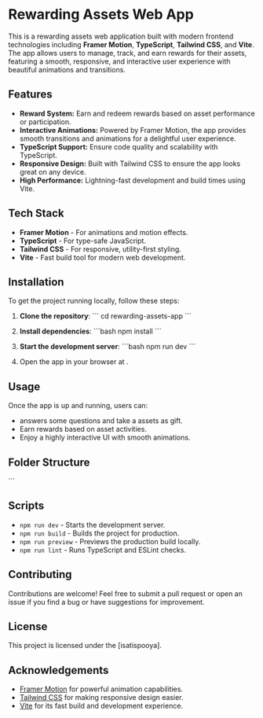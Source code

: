 
# Rewarding Assets Web App

This is a rewarding assets web application built with modern frontend technologies including **Framer Motion**, **TypeScript**, **Tailwind CSS**, and **Vite**. The app allows users to manage, track, and earn rewards for their assets, featuring a smooth, responsive, and interactive user experience with beautiful animations and transitions.

## Features

- **Reward System:** Earn and redeem rewards based on asset performance or participation.
- **Interactive Animations:** Powered by Framer Motion, the app provides smooth transitions and animations for a delightful user experience.
- **TypeScript Support:** Ensure code quality and scalability with TypeScript.
- **Responsive Design:** Built with Tailwind CSS to ensure the app looks great on any device.
- **High Performance:** Lightning-fast development and build times using Vite.

## Tech Stack

- **Framer Motion** - For animations and motion effects.
- **TypeScript** - For type-safe JavaScript.
- **Tailwind CSS** - For responsive, utility-first styling.
- **Vite** - Fast build tool for modern web development.

## Installation

To get the project running locally, follow these steps:

1. **Clone the repository**:
   \`\`\`
   cd rewarding-assets-app
   \`\`\`

2. **Install dependencies**:
   \`\`\`bash
   npm install
   \`\`\`

3. **Start the development server**:
   \`\`\`bash
   npm run dev
   \`\`\`

4. Open the app in your browser at .

## Usage

Once the app is up and running, users can:

- answers some questions and take a assets as gift.
- Earn rewards based on asset activities.
- Enjoy a highly interactive UI with smooth animations.

## Folder Structure

\`\`\`

## Scripts

- `npm run dev` - Starts the development server.
- `npm run build` - Builds the project for production.
- `npm run preview` - Previews the production build locally.
- `npm run lint` - Runs TypeScript and ESLint checks.

## Contributing

Contributions are welcome! Feel free to submit a pull request or open an issue if you find a bug or have suggestions for improvement.

## License

This project is licensed under the [isatispooya].

## Acknowledgements

- [Framer Motion](https://www.framer.com/motion/) for powerful animation capabilities.
- [Tailwind CSS](https://tailwindcss.com/) for making responsive design easier.
- [Vite](https://vitejs.dev/) for its fast build and development experience.
